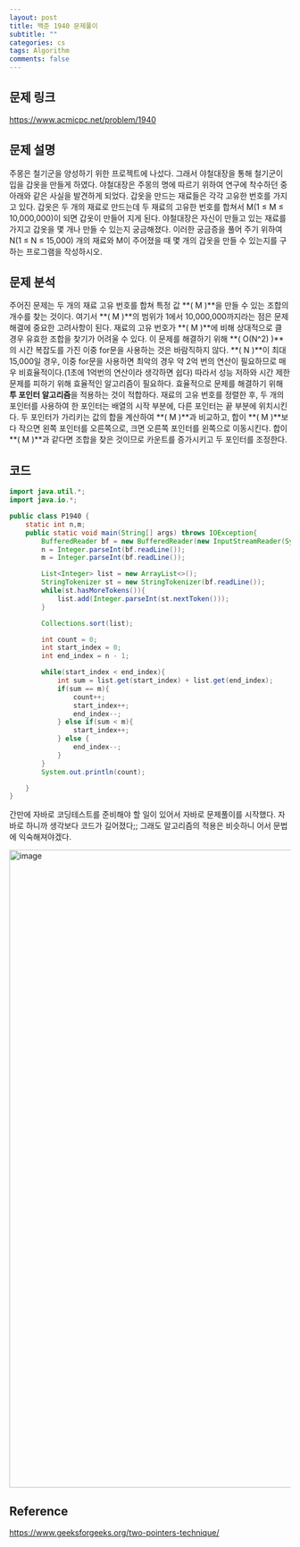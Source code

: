 ```yaml
---
layout: post
title: 백준 1940 문제풀이
subtitle: ""
categories: cs
tags: Algorithm
comments: false
---
```


## 문제 링크

<https://www.acmicpc.net/problem/1940>

## 문제 설명

주몽은 철기군을 양성하기 위한 프로젝트에 나섰다. 
그래서 야철대장을 통해 철기군이 입을 갑옷을 만들게 하였다. 
야철대장은 주몽의 명에 따르기 위하여 연구에 착수하던 중 아래와 같은 사실을 발견하게 되었다.
갑옷을 만드는 재료들은 각각 고유한 번호를 가지고 있다. 
갑옷은 두 개의 재료로 만드는데 두 재료의 고유한 번호를 합쳐서 M(1 ≤ M ≤ 10,000,000)이 되면 갑옷이 만들어 지게 된다. 
야철대장은 자신이 만들고 있는 재료를 가지고 갑옷을 몇 개나 만들 수 있는지 궁금해졌다. 
이러한 궁금증을 풀어 주기 위하여 N(1 ≤ N ≤ 15,000) 개의 재료와 M이 주어졌을 때 몇 개의 갑옷을 만들 수 있는지를 구하는 프로그램을 작성하시오.

## 문제 분석

주어진 문제는 두 개의 재료 고유 번호를 합쳐 특정 값 **\( M \)**을 만들 수 있는 조합의 개수를 찾는 것이다. 
여기서 **\( M \)**의 범위가 1에서 10,000,000까지라는 점은 문제 해결에 중요한 고려사항이 된다. 
재료의 고유 번호가 **\( M \)**에 비해 상대적으로 클 경우 유효한 조합을 찾기가 어려울 수 있다.
이 문제를 해결하기 위해 **\( O(N^2) \)**의 시간 복잡도를 가진 이중 for문을 사용하는 것은 바람직하지 않다. 
**\( N \)**이 최대 15,000일 경우, 이중 for문을 사용하면 최악의 경우 약 2억 번의 연산이 필요하므로 매우 비효율적이다.(1초에 1억번의 연산이라 생각하면 쉽다)
따라서 성능 저하와 시간 제한 문제를 피하기 위해 효율적인 알고리즘이 필요하다.
효율적으로 문제를 해결하기 위해 **투 포인터 알고리즘**을 적용하는 것이 적합하다. 
재료의 고유 번호를 정렬한 후, 두 개의 포인터를 사용하여 한 포인터는 배열의 시작 부분에, 다른 포인터는 끝 부분에 위치시킨다. 
두 포인터가 가리키는 값의 합을 계산하여 **\( M \)**과 비교하고, 합이 **\( M \)**보다 작으면 왼쪽 포인터를 오른쪽으로, 크면 오른쪽 포인터를 왼쪽으로 이동시킨다. 
합이 **\( M \)**과 같다면 조합을 찾은 것이므로 카운트를 증가시키고 두 포인터를 조정한다.

## 코드

```java
import java.util.*;
import java.io.*;

public class P1940 {
    static int n,m;
    public static void main(String[] args) throws IOException{
        BufferedReader bf = new BufferedReader(new InputStreamReader(System.in));
        n = Integer.parseInt(bf.readLine());
        m = Integer.parseInt(bf.readLine());

        List<Integer> list = new ArrayList<>();
        StringTokenizer st = new StringTokenizer(bf.readLine());
        while(st.hasMoreTokens()){
            list.add(Integer.parseInt(st.nextToken()));
        }

        Collections.sort(list);

        int count = 0;
        int start_index = 0;
        int end_index = n - 1;

        while(start_index < end_index){
            int sum = list.get(start_index) + list.get(end_index);
            if(sum == m){
                count++;
                start_index++;
                end_index--;
            } else if(sum < m){
                start_index++;
            } else {
                end_index--;
            }
        }
        System.out.println(count);

    }
}
```

간만에 자바로 코딩테스트를 준비해야 할 일이 있어서 자바로 문제풀이를 시작했다.
자바로 하니까 생각보다 코드가 길어졌다;;
그래도 알고리즘의 적용은 비슷하니 어서 문법에 익숙해져야겠다.

<img width="1141" alt="image" src="https://github.com/user-attachments/assets/1385fb28-3f82-48f3-b952-a96d3bcb8854">

## Reference

<https://www.geeksforgeeks.org/two-pointers-technique/>